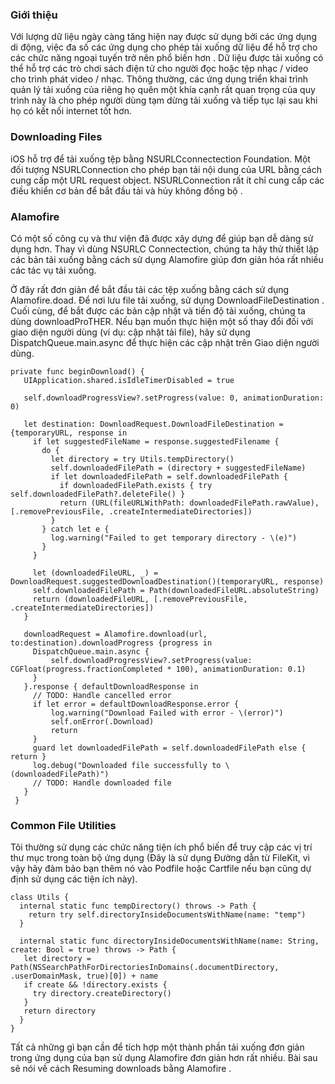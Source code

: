 ### Giới thiệu
Với lượng dữ liệu ngày càng tăng hiện nay được sử dụng bởi các ứng dụng di động, việc đa số các ứng dụng cho phép tải xuống dữ liệu để hỗ trợ cho các chức năng ngoại tuyến trở nên phổ biến hơn . Dữ liệu được tải xuống có thể hỗ trợ các trò chơi sách điện tử cho người đọc hoặc tệp nhạc / video cho trình phát video / nhạc.
Thông thường, các ứng dụng triển khai trình quản lý tải xuống của riêng họ quên một khía cạnh rất quan trọng của quy trình này là cho phép người dùng tạm dừng tải xuống và tiếp tục lại sau khi họ có kết nối internet tốt hơn.

### Downloading Files
iOS hỗ trợ để tải xuống tệp bằng NSURLCconnectection  Foundation. Một đối tượng NSURLConnection cho phép bạn tải nội dung của URL bằng cách cung cấp một URL request object. NSURLConnection rất ít chỉ cung cấp các điều khiển cơ bản để bắt đầu tải và hủy  không đồng bộ .

### Alamofire

Có một số công cụ và thư viện đã được xây dựng để giúp bạn dễ dàng sử dụng hơn. Thay vì dùng NSURLC Connectection, chúng ta hãy thử thiết lập các bản tải xuống bằng cách sử dụng Alamofire giúp đơn giản hóa rất nhiều các tác vụ tải xuống.

Ở đây rất đơn giản để bắt đầu tải các tệp xuống  bằng cách sử dụng Alamofire.doad. Để nơi lưu file tải xuống,  sử dụng  DownloadFileDestination . Cuối cùng, để bắt được các bản cập nhật và tiến độ tải xuống, chúng ta dùng downloadProTHER. Nếu bạn muốn thực hiện một số thay đổi đối với giao diện người dùng (ví dụ: cập nhật tải file), hãy sử dụng DispatchQueue.main.async để thực hiện các cập nhật trên Giao diện người dùng.

```
private func beginDownload() {  
   UIApplication.shared.isIdleTimerDisabled = true

   self.downloadProgressView?.setProgress(value: 0, animationDuration: 0)

   let destination: DownloadRequest.DownloadFileDestination = {temporaryURL, response in
     if let suggestedFileName = response.suggestedFilename {
       do {
         let directory = try Utils.tempDirectory()
         self.downloadedFilePath = (directory + suggestedFileName)
         if let downloadedFilePath = self.downloadedFilePath {
           if downloadedFilePath.exists { try self.downloadedFilePath?.deleteFile() }
           return (URL(fileURLWithPath: downloadedFilePath.rawValue), [.removePreviousFile, .createIntermediateDirectories])
         }
       } catch let e {
         log.warning("Failed to get temporary directory - \(e)")
       }
     }

     let (downloadedFileURL, _) = DownloadRequest.suggestedDownloadDestination()(temporaryURL, response)
     self.downloadedFilePath = Path(downloadedFileURL.absoluteString)
     return (downloadedFileURL, [.removePreviousFile, .createIntermediateDirectories])
   }

   downloadRequest = Alamofire.download(url, to:destination).downloadProgress {progress in
     DispatchQueue.main.async {
         self.downloadProgressView?.setProgress(value: CGFloat(progress.fractionCompleted * 100), animationDuration: 0.1)
     }
   }.response { defaultDownloadResponse in
     // TODO: Handle cancelled error
     if let error = defaultDownloadResponse.error {
         log.warning("Download Failed with error - \(error)")
         self.onError(.Download)
         return
     }
     guard let downloadedFilePath = self.downloadedFilePath else { return }
     log.debug("Downloaded file successfully to \(downloadedFilePath)")
     // TODO: Handle downloaded file
   }
 }
```
### Common File Utilities

Tôi thường sử dụng các chức năng tiện ích phổ biến để truy cập các vị trí thư mục trong toàn bộ ứng dụng (Đây là sử dụng Đường dẫn từ FileKit, vì vậy hãy đảm bảo bạn thêm nó vào Podfile hoặc Cartfile nếu bạn cũng dự định sử dụng các tiện ích này). 
[](http://cocoadocs.org/docsets/FileKit/1.3.0/)

```
class Utils {  
  internal static func tempDirectory() throws -> Path {
    return try self.directoryInsideDocumentsWithName(name: "temp")
  }

  internal static func directoryInsideDocumentsWithName(name: String, create: Bool = true) throws -> Path {
   let directory = Path(NSSearchPathForDirectoriesInDomains(.documentDirectory, .userDomainMask, true)[0]) + name
   if create && !directory.exists {
     try directory.createDirectory()
   }
   return directory
  }
}
```
Tất cả những gì bạn cần để tích hợp một thành phần tải xuống đơn giản trong ứng dụng của bạn sử dụng Alamofire đơn giản hơn rất nhiều. Bài sau sẽ nói về cách Resuming downloads bằng Alamofire .